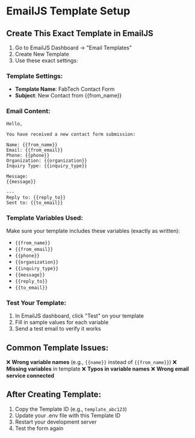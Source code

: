 # EmailJS Template Setup

## Create This Exact Template in EmailJS

1. Go to EmailJS Dashboard → "Email Templates"
2. Create New Template
3. Use these exact settings:

### Template Settings:
- **Template Name**: FabTech Contact Form
- **Subject**: New Contact from {{from_name}}

### Email Content:
```
Hello,

You have received a new contact form submission:

Name: {{from_name}}
Email: {{from_email}}
Phone: {{phone}}
Organization: {{organization}}
Inquiry Type: {{inquiry_type}}

Message:
{{message}}

---
Reply to: {{reply_to}}
Sent to: {{to_email}}
```

### Template Variables Used:
Make sure your template includes these variables (exactly as written):
- `{{from_name}}`
- `{{from_email}}`
- `{{phone}}`
- `{{organization}}`
- `{{inquiry_type}}`
- `{{message}}`
- `{{reply_to}}`
- `{{to_email}}`

### Test Your Template:
1. In EmailJS dashboard, click "Test" on your template
2. Fill in sample values for each variable
3. Send a test email to verify it works

## Common Template Issues:

❌ **Wrong variable names** (e.g., `{{name}}` instead of `{{from_name}}`)
❌ **Missing variables** in template
❌ **Typos in variable names**
❌ **Wrong email service connected**

## After Creating Template:
1. Copy the Template ID (e.g., `template_abc123`)
2. Update your .env file with this Template ID
3. Restart your development server
4. Test the form again
